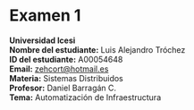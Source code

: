 # Examen 1
**Universidad Icesi**  
**Nombre del estudiante:** Luis Alejandro Tróchez  
**ID del estudiante:** A00054648  
**Email:** zehcort@hotmail.es  
**Materia:** Sistemas Distribuidos    
**Profesor:** Daniel Barragán C.  
**Tema:** Automatización de Infraestructura   

